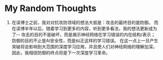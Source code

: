 My Random Thoughts
===

1. 在读博士之前，我对对抗攻防领域的想法大抵是：攻击的最终目的是防御。
而在读博半年以后，随着学习到更多的内容，听到更多看法，我的想法更新成为了--
攻击的目的不是破坏，而是揭示神经网络在学习错误的内在结构/表示；
防御的目的不止是AI安全性，而是纠正这样的学习错误。
在这一点上一旦产生突破将会影响到大范围的深度学习应用，并且使人们对神经网络的理解加深。
因此，我相信防御的终点将是下一次深度学习革命。


